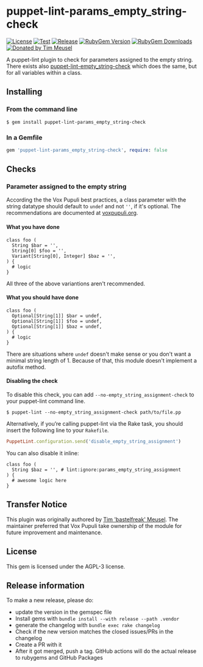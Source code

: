 # puppet-lint-params_empty_string-check

[![License](https://img.shields.io/github/license/voxpupuli/puppet-lint-params_empty_string-check.svg)](https://github.com/voxpupuli/puppet-lint-params_empty_string-check/blob/master/LICENSE)
[![Test](https://github.com/voxpupuli/puppet-lint-params_empty_string-check/actions/workflows/test.yml/badge.svg)](https://github.com/voxpupuli/puppet-lint-params_empty_string-check/actions/workflows/test.yml)
[![Release](https://github.com/voxpupuli/puppet-lint-params_empty_string-check/actions/workflows/release.yml/badge.svg)](https://github.com/voxpupuli/puppet-lint-params_empty_string-check/actions/workflows/release.yml)
[![RubyGem Version](https://img.shields.io/gem/v/puppet-lint-params_empty_string-check.svg)](https://rubygems.org/gems/puppet-lint-params_empty_string-check)
[![RubyGem Downloads](https://img.shields.io/gem/dt/puppet-lint-params_empty_string-check.svg)](https://rubygems.org/gems/puppet-lint-params_empty_string-check)
[![Donated by Tim Meusel](https://img.shields.io/badge/donated%20by-Tim%20%27bastelfreak%27%20Meusel-fb7047.svg)](#transfer-notice)

A puppet-lint plugin to check for parameters assigned to the empty string. There
exists also
[puppet-lint-empty_string-check](https://github.com/voxpupuli/puppet-lint-empty_string-check/)
which does the same, but for all variables within a class.

## Installing

### From the command line

```shell
$ gem install puppet-lint-params_empty_string-check
```

### In a Gemfile

```ruby
gem 'puppet-lint-params_empty_string-check', require: false
```

## Checks

### Parameter assigned to the empty string

According the the Vox Pupuli best practices, a class parameter with the string
datatype should default to `undef` and not `''`, if it's optional. The
recommendations are documented at [voxpupuli.org](https://voxpupuli.org/docs/reviewing_pr/).

#### What you have done

```puppet
class foo (
  String $bar = '',
  String[0] $foo = '',
  Variant[String[0], Integer] $baz = '',
) {
  # logic
}
```

All three of the above variantions aren't recommended.

#### What you should have done

```puppet
class foo (
  Optional[String[1]] $bar = undef,
  Optional[String[1]] $foo = undef,
  Optional[String[1]] $baz = undef,
) {
  # logic
}
```

There are situations where `undef` doesn't make sense or you don't want a
minimal string length of 1. Because of that, this module doesn't implement a
autofix method.

#### Disabling the check

To disable this check, you can add `--no-empty_string_assignment-check` to your puppet-lint command line.

```shell
$ puppet-lint --no-empty_string_assignment-check path/to/file.pp
```

Alternatively, if you’re calling puppet-lint via the Rake task, you should insert the following line to your `Rakefile`.

```ruby
PuppetLint.configuration.send('disable_empty_string_assignment')
```

You can also disable it inline:

```puppet
class foo (
  String $baz = '', # lint:ignore:params_empty_string_assignment
) {
  # awesome logic here
}
```

## Transfer Notice

This plugin was originally authored by [Tim 'bastelfreak' Meusel](https://github.com/bastelfreak).
The maintainer preferred that Vox Pupuli take ownership of the module for future improvement and maintenance.

## License

This gem is licensed under the AGPL-3 license.

## Release information

To make a new release, please do:
* update the version in the gemspec file
* Install gems with `bundle install --with release --path .vendor`
* generate the changelog with `bundle exec rake changelog`
* Check if the new version matches the closed issues/PRs in the changelog
* Create a PR with it
* After it got merged, push a tag. GitHub actions will do the actual release to rubygems and GitHub Packages
